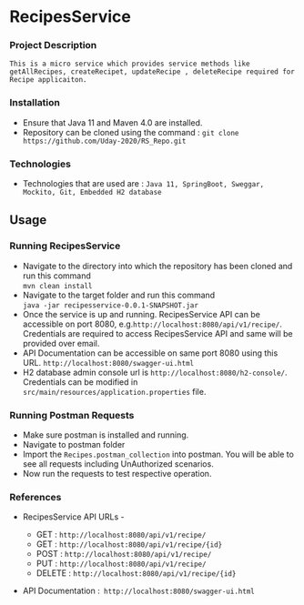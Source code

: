 # RecipesService


### Project Description
```
This is a micro service which provides service methods like getAllRecipes, createRecipet, updateRecipe , deleteRecipe required for Recipe applicaiton.
```
### Installation

* Ensure that Java 11 and Maven 4.0 are installed.
* Repository can be cloned using the command :
    `git clone https://github.com/Uday-2020/RS_Repo.git`

### Technologies

* Technologies that are used are :
  `Java 11, SpringBoot, Sweggar, Mockito, Git, Embedded H2 database`


## Usage
### Running RecipesService
* Navigate to the directory into which the repository has been cloned and run this command  
`mvn clean install`
* Navigate to the target folder and run this command  
`java -jar recipesservice-0.0.1-SNAPSHOT.jar`
* Once the service is up and running. RecipesService API can be accessible on port 8080,  e.g.`http://localhost:8080/api/v1/recipe/`. Credentials are required to access RecipesService API and same will be provided over email. 
* API Documentation can be accessible on same port 8080 using this URL.   `http://localhost:8080/swagger-ui.html`
* H2 database admin console url is `http://localhost:8080/h2-console/`. Credentials can be modified in `src/main/resources/application.properties` file.

### Running Postman Requests
* Make sure postman is installed and running.
* Navigate to postman folder
* Import the `Recipes.postman_collection` into postman. You will be able to see all requests including UnAuthorized scenarios. 
* Now run the requests to test respective operation.

### References

* RecipesService API URLs -  
	 * GET : `http://localhost:8080/api/v1/recipe/`  
	 * 	GET : `http://localhost:8080/api/v1/recipe/{id}`  
	 * 	POST : `http://localhost:8080/api/v1/recipe/`  
	 * 	PUT : `http://localhost:8080/api/v1/recipe/`  
	 * 	DELETE : `http://localhost:8080/api/v1/recipe/{id}`  
	   
	   
	 
* API Documentation :` http://localhost:8080/swagger-ui.html`

